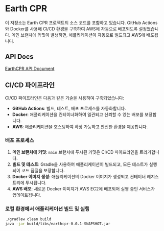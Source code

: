 # Earth CPR

이 저장소는 Earth CPR 프로젝트의 소스 코드를 포함하고 있습니다. GitHub Actions와 Docker를 사용해 CI/CD 환경을 구축하여 AWS에 자동으로 배포되도록 설정했습니다. 메인 브랜치에 커밋이 발생하면, 애플리케이션이 자동으로 빌드되고 AWS에 배포됩니다.

## API Docs

[EarthCPR API Document](http://ec2-3-34-227-48.ap-northeast-2.compute.amazonaws.com:8080/)

## CI/CD 파이프라인

CI/CD 파이프라인은 다음과 같은 기술을 사용하여 구축되었습니다:
- **GitHub Actions**: 빌드, 테스트, 배포 프로세스를 자동화합니다.
- **Docker**: 애플리케이션을 컨테이너화하여 일관되고 신뢰할 수 있는 배포를 보장합니다.
- **AWS**: 애플리케이션을 호스팅하여 확장 가능하고 안전한 환경을 제공합니다.

### 배포 프로세스

1. **메인 브랜치에 커밋**: `main` 브랜치에 푸시된 커밋은 CI/CD 파이프라인을 트리거합니다.
2. **빌드 및 테스트**: Gradle을 사용하여 애플리케이션이 빌드되고, 모든 테스트가 실행되어 코드 품질을 보장합니다.
3. **Docker 이미지 생성**: 애플리케이션의 Docker 이미지가 생성되고 컨테이너 레지스트리에 푸시됩니다.
4. **AWS 배포**: 새로운 Docker 이미지가 AWS EC2에 배포되어 실행 중인 서비스가 업데이트됩니다.

### 로컬 환경에서 애플리케이션 빌드 및 실행

```bash
./gradlew clean build
java -jar build/libs/earthcpr-0.0.1-SNAPSHOT.jar
```

